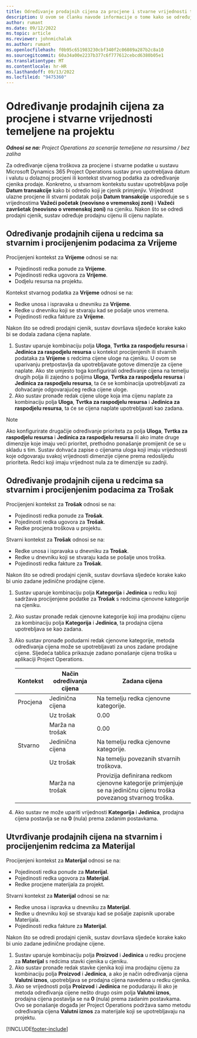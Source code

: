 ```yaml
---
title: Određivanje prodajnih cijena za procjene i stvarne vrijednosti temeljene na projektu
description: U ovom se članku navode informacije o tome kako se određuju prodajne cijene za procjene i stvarne podatke na temelju projekta.
author: rumant
ms.date: 09/12/2022
ms.topic: article
ms.reviewer: johnmichalak
ms.author: rumant
ms.openlocfilehash: f0b95c651983230cbf340f2c06089a287b2c8a10
ms.sourcegitcommit: 60a34a00e2237b377c6f777612cebcd6380b05e1
ms.translationtype: MT
ms.contentlocale: hr-HR
ms.lasthandoff: 09/13/2022
ms.locfileid: "9475360"
---
```

#  <a name="determine-sales-prices-for-project-based-estimates-and-actuals"></a>Određivanje prodajnih cijena za procjene i stvarne vrijednosti temeljene na projektu

_**Odnosi se na:** Project Operations za scenarije temeljene na resursima / bez zaliha_

Za određivanje cijena troškova za procjene i stvarne podatke u sustavu Microsoft Dynamics 365 Project Operations sustav prvo upotrebljava datum i valutu u dolaznoj procjeni ili kontekst stvarnog podatka za određivanje cjenika prodaje. Konkretno, u stvarnom kontekstu sustav upotrebljava polje **Datum transakcije** kako bi odredio koji je cjenik primjenjiv. Vrijednost ulazne procjene ili stvarni podatak polja **Datum transakcije** uspoređuje se s vrijednostima **Važeći početak (neovisno o vremenskoj zoni)** i **Važeći završetak (neovisno o vremenskoj zoni)** na cjeniku. Nakon što se odredi prodajni cjenik, sustav određuje prodajnu cijenu ili cijenu naplate.

## <a name="determining-sales-rates-on-actual-and-estimate-lines-for-time"></a>Određivanje prodajnih cijena u redcima sa stvarnim i procijenjenim podacima za Vrijeme

Procijenjeni kontekst za **Vrijeme** odnosi se na:

- Pojedinosti redka ponude za **Vrijeme**.
- Pojedinosti redka ugovora za **Vrijeme**.
- Dodjelu resursa na projektu.

Kontekst stvarnog podatka za **Vrijeme** odnosi se na:

- Redke unosa i ispravaka u dnevniku za **Vrijeme**.
- Redke u dnevniku koji se stvaraju kad se pošalje unos vremena.
- Pojedinosti redka fakture za **Vrijeme**. 

Nakon što se odredi prodajni cjenik, sustav dovršava sljedeće korake kako bi se dodala zadana cijena naplate.

1. Sustav uparuje kombinaciju polja **Uloga**, **Tvrtka za raspodjelu resursa** i **Jedinica za raspodjelu resursa** u kontekst procijenjenih ili stvarnih podataka za **Vrijeme** s redcima cijene uloge na cjeniku. U ovom se uparivanju pretpostavlja da upotrebljavate gotove dimenzije za cijene naplate. Ako ste umjesto toga konfigurirali određivanje cijena na temelju drugih polja ili zajedno s poljima **Uloga**, **Tvrtka za raspodjelu resursa** i **Jedinica za raspodjelu resursa**, ta će se kombinacija upotrebljavati za dohvaćanje odgovarajućeg redka cijene uloge.
1. Ako sustav pronađe redak cijene uloge koja ima cijenu naplate za kombinaciju polja **Uloga**, **Tvrtka za raspodjelu resursa** i **Jedinica za raspodjelu resursa**, ta će se cijena naplate upotrebljavati kao zadana.

> [!NOTE]
> Ako konfigurirate drugačije određivanje prioriteta za polja **Uloga**, **Tvrtka za raspodjelu resursa** i **Jedinica za raspodjelu resursa** ili ako imate druge dimenzije koje imaju veći prioritet, prethodno ponašanje promijenit će se u skladu s tim. Sustav dohvaća zapise o cijenama uloga koji imaju vrijednosti koje odgovaraju svakoj vrijednosti dimenzije cijene prema redoslijedu prioriteta. Redci koji imaju vrijednost nula za te dimenzije su zadnji.

## <a name="determining-sales-rates-on-actual-and-estimate-lines-for-expense"></a>Određivanje prodajnih cijena u redcima sa stvarnim i procijenjenim podacima za Trošak

Procijenjeni kontekst za **Trošak** odnosi se na:

- Pojedinosti redka ponude za **Trošak**.
- Pojedinosti redka ugovora za **Trošak**.
- Redke procjena troškova u projektu.

Stvarni kontekst za **Trošak** odnosi se na:

- Redke unosa i ispravaka u dnevniku za **Trošak**.
- Redke u dnevniku koji se stvaraju kada se pošalje unos troška.
- Pojedinosti redka fakture za **Trošak**. 

Nakon što se odredi prodajni cjenik, sustav dovršava sljedeće korake kako bi unio zadane jedinične prodajne cijene.

1. Sustav uparuje kombinaciju polja **Kategorija** i **Jedinica** u redku koji sadržava procijenjene podatke za **Trošak** s redcima cjenovne kategorije na cjeniku.
1. Ako sustav pronađe redak cjenovne kategorije koji ima prodajnu cijenu za kombinaciju polja **Kategorija** i **Jedinica**, ta prodajna cijena upotrebljava se kao zadana.
1. Ako sustav pronađe podudarni redak cjenovne kategorije, metoda određivanja cijena može se upotrebljavati za unos zadane prodajne cijene. Sljedeća tablica prikazuje zadano ponašanje cijena troška u aplikaciji Project Operations.

    | Kontekst | Način određivanja cijena | Zadana cijena |
    | --- | --- | --- |
    | Procjena | Jedinična cijena | Na temelju redka cjenovne kategorije. |
    |        | Uz trošak | 0.00 |
    |        | Marža na trošak | 0.00 |
    | Stvarno | Jedinična cijena | Na temelju redka cjenovne kategorije. |
    |        | Uz trošak | Na temelju povezanih stvarnih troškova. |
    |        | Marža na trošak | Provizija definirana redkom cjenovne kategorije primjenjuje se na jediničnu cijenu troška povezanog stvarnog troška. |

1. Ako sustav ne može upariti vrijednosti **Kategorija** i **Jedinica**, prodajna cijena postavlja se na **0** (nula) prema zadanim postavkama.

## <a name="determining-sales-rates-on-actual-and-estimate-lines-for-material"></a>Utvrđivanje prodajnih cijena na stvarnim i procijenjenim redcima za Materijal

Procijenjeni kontekst za **Materijal** odnosi se na:

- Pojedinosti redka ponude za **Materijal**.
- Pojedinosti redka ugovora za **Materijal**.
- Redke procjene materijala za projekt.

Stvarni kontekst za **Materijal** odnosi se na:

- Redke unosa i ispravka u dnevniku za **Materijal**.
- Redke u dnevniku koji se stvaraju kad se pošalje zapisnik uporabe Materijala.
- Pojedinosti redka fakture za **Materijal**. 

Nakon što se odredi prodajni cjenik, sustav dovršava sljedeće korake kako bi unio zadane jedinične prodajne cijene.

1. Sustav uparuje kombinaciju polja **Proizvod** i **Jedinica** u redku procjene za **Materijal** s redcima stavki cjenika u cjeniku.
1. Ako sustav pronađe redak stavke cjenika koji ima prodajnu cijenu za kombinaciju polja **Proizvod** i **Jedinica**, a ako je način određivanja cijena **Valutni iznos**, upotrebljava se prodajna cijena navedena u redku cjenika. 
1. Ako se vrijednosti polja **Proizvod** i **Jedinica** ne podudaraju ili ako je metoda određivanja cijene nešto drugo osim polja **Valutni iznos**, prodajna cijena postavlja se na **0** (nula) prema zadanim postavkama. Ovo se ponašanje događa jer Project Operations podržava samo metodu određivanja cijena **Valutni iznos** za materijale koji se upotrebljavaju na projektu.

[!INCLUDE[footer-include](../includes/footer-banner.md)]
